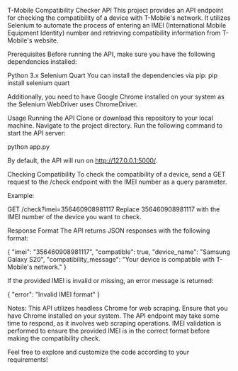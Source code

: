 T-Mobile Compatibility Checker API
This project provides an API endpoint for checking the compatibility of a device with T-Mobile's network. It utilizes Selenium to automate the process of entering an IMEI (International Mobile Equipment Identity) number and retrieving compatibility information from T-Mobile's website.

Prerequisites
Before running the API, make sure you have the following dependencies installed:

Python 3.x
Selenium
Quart
You can install the dependencies via pip:
pip install selenium quart

Additionally, you need to have Google Chrome installed on your system as the Selenium WebDriver uses ChromeDriver.

Usage
Running the API
Clone or download this repository to your local machine.
Navigate to the project directory.
Run the following command to start the API server:

python app.py

By default, the API will run on http://127.0.0.1:5000/.

Checking Compatibility
To check the compatibility of a device, send a GET request to the /check endpoint with the IMEI number as a query parameter.

Example:

GET /check?imei=356460908981117
Replace 356460908981117 with the IMEI number of the device you want to check.

Response Format
The API returns JSON responses with the following format:

{
  "imei": "356460908981117",
  "compatible": true,
  "device_name": "Samsung Galaxy S20",
  "compatibility_message": "Your device is compatible with T-Mobile's network."
}

If the provided IMEI is invalid or missing, an error message is returned:

{
  "error": "Invalid IMEI format"
}

Notes:
This API utilizes headless Chrome for web scraping. Ensure that you have Chrome installed on your system.
The API endpoint may take some time to respond, as it involves web scraping operations.
IMEI validation is performed to ensure the provided IMEI is in the correct format before making the compatibility check.

Feel free to explore and customize the code according to your requirements!